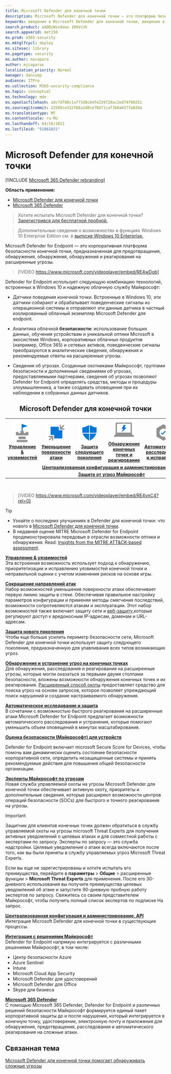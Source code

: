 ```yaml
---
title: Microsoft Defender для конечной точки
description: Microsoft Defender для конечной точки — это платформа безопасности конечной точки предприятия, которая помогает защититься от сложных постоянных угроз.
keywords: введение в Microsoft Defender для конечной точки, введение в Microsoft Defender Advanced Threat Protection, введение в Microsoft Defender для конечной точки, кибербезопасность, расширенные постоянные угрозы, корпоративная безопасность, датчик поведения машин, облачная безопасность, аналитика, разведка угроз, уменьшение поверхности атак, защита от атак следующего поколения, автоматическое расследование и исправление, эксперты по угрозам Microsoft, оценка безопасности, расширенный уровень охоты, защита от угроз Майкрософт, охота на киберугрозы
search.product: eADQiWindows 10XVcnh
search.appverid: met150
ms.prod: m365-security
ms.mktglfcycl: deploy
ms.sitesec: library
ms.pagetype: security
ms.author: macapara
author: mjcaparas
localization_priority: Normal
manager: dansimp
audience: ITPro
ms.collection: M365-security-compliance
ms.topic: conceptual
ms.technology: mde
ms.openlocfilehash: adc7d780c1af73d8cb4fe229720ac2ed74f90251
ms.sourcegitcommit: 22505ce322f68a2d0ce70d71caf3b0a657fa838a
ms.translationtype: MT
ms.contentlocale: ru-RU
ms.lasthandoff: 04/16/2021
ms.locfileid: "51861831"
---
```

# <a name="microsoft-defender-for-endpoint"></a>Microsoft Defender для конечной точки

[!INCLUDE [Microsoft 365 Defender rebranding](../../includes/microsoft-defender.md)]

**Область применения:**
- [Microsoft Defender для конечной точки](https://go.microsoft.com/fwlink/p/?linkid=2154037)
- [Microsoft 365 Defender](https://go.microsoft.com/fwlink/?linkid=2118804)

> Хотите испытать Microsoft Defender для конечной точки? [Зарегистрився для бесплатной пробной.](https://www.microsoft.com/microsoft-365/windows/microsoft-defender-atp?ocid=docs-wdatp-exposedapis-abovefoldlink)

> Дополнительные сведения о возможностях и функциях Windows 10 Enterprise Edition см. в [выпуске Windows 10 Enterprise.](https://www.microsoft.com/WindowsForBusiness/buy)

Microsoft Defender for Endpoint — это корпоративная платформа безопасности конечной точки, предназначенная для предотвращения, обнаружения, обнаружения, обнаружения и реагирования на расширенные угрозы.
<p></p>

>[!VIDEO https://www.microsoft.com/videoplayer/embed/RE4wDob]

Defender for Endpoint использует следующую комбинацию технологий, встроенных в Windows 10 и надежную облачную службу Майкрософт:

-   Датчики поведения конечной точки. Встроенные в Windows 10, эти датчики собирают и обрабатывает поведенческие сигналы из операционной системы и отправляют эти данные датчика в частный изолированный облачный экземпляр Microsoft Defender для endpoint.


-   Аналитика облачной **безопасности:** использование больших данных, обучения устройствам и уникальной оптики Microsoft в экосистеме Windows, корпоративных облачных продуктов (например, Office 365) и сетевых активов, поведенческие сигналы преобразуются в аналитические сведения, обнаружения и рекомендуемые ответы на расширенные угрозы.

-   Сведения об угрозах. Созданные охотниками Майкрософт, группами безопасности и дополненные сведениями об угрозах, предоставляемыми партнерами, сведения об угрозах позволяют Defender for Endpoint определять средства, методы и процедуры злоумышленника, а также создавать оповещения при их наблюдении в собранных данных датчиков.

<center><h2>Microsoft Defender для конечной точки</center></h2>
<table>
<tr>
<td><a href="#tvm"><center><img src="images/TVM_icon.png" alt="Threat & Vulnerability Management"> <br><b>Управление & уязвимостей</b></center></a></td>
<td><a href="#asr"><center><img src="images/asr-icon.png" alt="Attack surface reduction"><br><b>Уменьшение поверхности атаки</b></center></a></td>
<td><center><a href="#ngp"><img src="images/ngp-icon.png" alt="Next-generation protection"><br> <b>Защита следующего поколения</b></a></center></td>
<td><center><a href="#edr"><img src="images/edr-icon.png" alt="Endpoint detection and response"><br> <b>Обнаружение конечных точек и реагирование</b></a></center></td>
<td><center><a href="#ai"><img src="images/air-icon.png" alt="Automated investigation and remediation"><br> <b>Автоматическое расследование и исправление</b></a></center></td>
<td><center><a href="#mte"><img src="images/mte-icon.png" alt="Microsoft Threat Experts"><br> <b>Эксперты по угрозам Майкрософт</b></a></center></td>
</tr>
<tr>
<td colspan="7">
<a href="#apis"><center><b>Централизованная конфигурация и администрирование, API</a></b></center></td>
</tr>
<tr>
<td colspan="7"><a href="#mtp"><center><b>Защита от угроз Майкрософт</a></center></b></td>
</tr>
</table>
<br>

<p></p>

>[!VIDEO https://www.microsoft.com/videoplayer/embed/RE4vnC4?rel=0] 

> [!TIP]
> - Узнайте о последних улучшениях в Defender для конечной точки: что нового в [Microsoft Defender для конечной точки](https://cloudblogs.microsoft.com/microsoftsecure/2018/11/15/whats-new-in-windows-defender-atp/).
> - В недавней оценке MITRE Microsoft Defender for Endpoint продемонстрировала передовые в отрасли возможности оптики и обнаружения. Read: [Insights from the MITRE ATT&CK-based assessment](https://cloudblogs.microsoft.com/microsoftsecure/2018/12/03/insights-from-the-mitre-attack-based-evaluation-of-windows-defender-atp/).

<a name="tvm"></a>

**[Управление & уязвимостей](next-gen-threat-and-vuln-mgt.md)**<br>
Эта встроенная возможность использует подход к обнаружению, приоритетизации и исправлению уязвимостей конечной точки и неправильной оценки с учетом изменения рисков на основе игры. 

<a name="asr"></a>

**[Сокращение направлений атак](overview-attack-surface-reduction.md)**<br>
Набор возможностей уменьшения поверхности атаки обеспечивает первую линию защиты в стеке. Обеспечивая правильное настройку параметров конфигурации и применяя методы смягчения последствий, возможности сопротивляются атакам и эксплуатации. Этот набор возможностей также [](network-protection.md) включает защиту сети и [веб-защиту,](web-protection-overview.md)которые регулируют доступ к вредоносным IP-адресам, доменам и URL-адресам. 

<a name="ngp"></a>

**[Защита нового поколения](https://docs.microsoft.com/windows/security/threat-protection/microsoft-defender-antivirus/microsoft-defender-antivirus-in-windows-10)**<br>
Чтобы еще больше усилить периметр безопасности сети, Microsoft Defender для конечной точки использует защиту следующего поколения, предназначенную для улавливания всех типов возникающих угроз.

<a name="edr"></a>

**[Обнаружение и устранение угроз на конечных точках](overview-endpoint-detection-response.md)**<br>
Для обнаружения, расследования и реагирования на расширенные угрозы, которые могли оказаться за первыми двумя столпами безопасности, вложены возможности обнаружения конечных точек и их реагирования. [Расширенный способ охоты](advanced-hunting-overview.md) предоставляет средство для поиска угроз на основе запросов, которое позволяет упреждающий поиск нарушений и создание настраиваемого обнаружения.

<a name="ai"></a>

**[Автоматическое исследование и защита](automated-investigations.md)**<br>
В сочетании с возможностью быстрого реагирования на расширенные атаки Microsoft Defender for Endpoint предлагает возможности автоматического расследования и устранения, которые помогают уменьшить объем оповещений в минутах масштабирования. 

<a name="ss"></a>

**[Оценка безопасности (Майкрософт) для устройств](tvm-microsoft-secure-score-devices.md)**<br>

Defender for Endpoint включает microsoft Secure Score for Devices, чтобы помочь вам динамически оценить состояние безопасности корпоративной сети, определить незащищенные системы и принять рекомендуемые действия для повышения общей безопасности организации.

<a name="mte"></a>

**[Эксперты Майкрософт по угрозам](microsoft-threat-experts.md)**<br>
Новая служба управляемой охоты на угрозы Microsoft Defender для конечной точки обеспечивает активную охоту, приоритеты и дополнительные сведения, которые расширяют возможности центров операций безопасности (SOCs) для быстрого и точного реагирования на угрозы.

>[!IMPORTANT]
>Защитник для клиентов конечных точек должен обратиться в службу управляемой охоты на угрозы microsoft Threat Experts для получения активных уведомлений о целевых атаках и для совместной работы с экспертами по запросу. Эксперты по запросу — это служба надстройки. Целевые уведомления о атаке всегда включаются после того, как вы были приняты в службу управляемых угроз Microsoft Threat Experts.<p>
><p>Если вы еще не зарегистрированы и хотите испытать его преимущества, перейдите в <b>параметры</b> > <b>Общие</b> > <b></b> расширенные функции > <b>Microsoft Threat Experts</b> для применения. После его 30-дневного использования вы получите преимущества целевых уведомлений об атаке и запустите 90-дневную пробную работу экспертов по запросу. Свяжитесь со своим представителем Майкрософт, чтобы получить полный список экспертов по подписке На запрос.

<a name="apis"></a>

**[Централизованная конфигурация и администрирование, API](management-apis.md)**<br>
Интеграция Microsoft Defender для конечной точки в существующие процессы.

<a name="mtp"></a>

**[Интеграция с решениями Майкрософт](threat-protection-integration.md)** <br>
Defender for Endpoint напрямую интегрируется с различными решениями Майкрософт, в том числе:
- Центр безопасности Azure
- Azure Sentinel
- Intune
- Microsoft Cloud App Security
- Microsoft Defender для удостоверений
- Microsoft Defender для Office
- Skype для бизнеса

**[Microsoft 365 Defender](https://docs.microsoft.com/microsoft-365/security/defender/microsoft-threat-protection)**<br>
С помощью Microsoft 365 Defender, Defender for Endpoint и различных решений безопасности Майкрософт формируется единый пакет корпоративной защиты до и после нарушения, который интегрируется в конечную точку, удостоверение, электронную почту и приложения для обнаружения, предотвращения, расследования и автоматического реагирования на сложные атаки.


## <a name="related-topic"></a>Связанная тема
[Microsoft Defender для конечной точки помогает обнаруживать сложные угрозы](https://www.microsoft.com/itshowcase/microsoft-defender-atps-antivirus-capabilities-boost-malware-protection)
